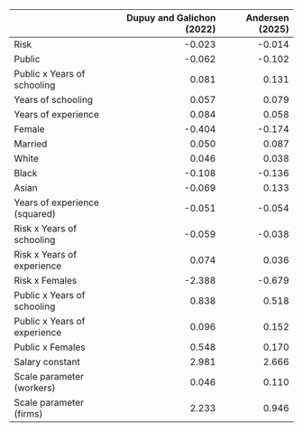 |                               |   Dupuy and Galichon (2022) |   Andersen (2025) |
|:------------------------------|----------------------------:|------------------:|
| Risk                          |                      -0.023 |            -0.014 |
| Public                        |                      -0.062 |            -0.102 |
| Public x Years of schooling   |                       0.081 |             0.131 |
| Years of schooling            |                       0.057 |             0.079 |
| Years of experience           |                       0.084 |             0.058 |
| Female                        |                      -0.404 |            -0.174 |
| Married                       |                       0.050 |             0.087 |
| White                         |                       0.046 |             0.038 |
| Black                         |                      -0.108 |            -0.136 |
| Asian                         |                      -0.069 |             0.133 |
| Years of experience (squared) |                      -0.051 |            -0.054 |
| Risk x Years of schooling     |                      -0.059 |            -0.038 |
| Risk x Years of experience    |                       0.074 |             0.036 |
| Risk x Females                |                      -2.388 |            -0.679 |
| Public x Years of schooling   |                       0.838 |             0.518 |
| Public x Years of experience  |                       0.096 |             0.152 |
| Public x Females              |                       0.548 |             0.170 |
| Salary constant               |                       2.981 |             2.666 |
| Scale parameter (workers)     |                       0.046 |             0.110 |
| Scale parameter (firms)       |                       2.233 |             0.946 |